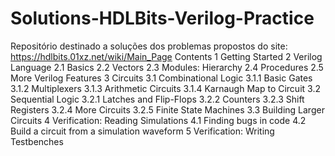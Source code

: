 # Solutions-HDLBits-Verilog-Practice
Repositório destinado a soluções dos problemas propostos do site: https://hdlbits.01xz.net/wiki/Main_Page
Contents
1 Getting Started
2 Verilog Language
2.1 Basics
2.2 Vectors
2.3 Modules: Hierarchy
2.4 Procedures
2.5 More Verilog Features
3 Circuits
3.1 Combinational Logic
3.1.1 Basic Gates
3.1.2 Multiplexers
3.1.3 Arithmetic Circuits
3.1.4 Karnaugh Map to Circuit
3.2 Sequential Logic
3.2.1 Latches and Flip-Flops
3.2.2 Counters
3.2.3 Shift Registers
3.2.4 More Circuits
3.2.5 Finite State Machines
3.3 Building Larger Circuits
4 Verification: Reading Simulations
4.1 Finding bugs in code
4.2 Build a circuit from a simulation waveform
5 Verification: Writing Testbenches
